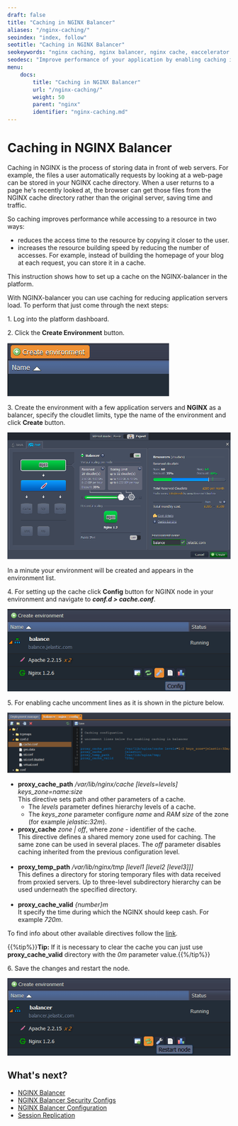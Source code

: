 ```yaml
---
draft: false
title: "Caching in NGINX Balancer"
aliases: "/nginx-caching/"
seoindex: "index, follow"
seotitle: "Caching in NGINX Balancer"
seokeywords: "nginx caching, nginx balancer, nginx cache, eaccelerator or apc, apc caching, nginxphp"
seodesc: "Improve performance of your application by enabling caching in NginxPHP node (via eAccelerator or APC) or NGINX balancer."
menu: 
    docs:
        title: "Caching in NGINX Balancer"
        url: "/nginx-caching/"
        weight: 50
        parent: "nginx"
        identifier: "nginx-caching.md"
---
```


# Caching in NGINX Balancer

Caching in NGINX is the process of storing data in front of web servers. For example, the files a user automatically requests by looking at a web-page can be stored in your NGINX cache directory. When a user returns to a page he's recently looked at, the browser can get those files from the NGINX cache directory rather than the original server, saving time and traffic.

So caching improves performance while accessing to a resource in two ways:

* reduces the access time to the resource by copying it closer to the user.
* increases the resource building speed by reducing the number of accesses. For example, instead of building the homepage of your blog at each request, you can store it in a cache.

This instruction shows how to set up a caсhe on the NGINX-balancer in the platform.

With NGINX-balancer you can use caching for reducing application servers load. To perform that just come through the next steps:

1\. Log into the platform dashboard.

2\. Click the **Create Environment** button.

![create environment](01-create-environment.png)

3\. Create the environment with a few application servers and **NGINX** as a balancer, specify the cloudlet limits, type the name of the environment and click **Create** button.

![environment wizard](02-environment-wizard.png)

In a minute your environment will be created and appears in the environment list.

4\. For setting up the cache click **Config** button for NGINX node in your environment and navigate to ***conf.d > cache.conf***.

![NGINX balancer config](03-nginx-balancer-config.png)

5\. For enabling cache uncomment lines as it is shown in the picture below.

![NGINX balancer cache.conf](04-nginx-balancer-cache-conf.png)

* **proxy_cache_path** */var/lib/nginx/cache [levels=levels] keys_zone=name:size*<br>
This directive sets path and other parameters of a cache.
   * The *levels* parameter defines hierarchy levels of a cache.
   * The *keys_zone* parameter configure *name* and *RAM size* of the zone (for example *jelastic:32m*).
* **proxy_cache** *zone | off*, where *zone* - identifier of the cache.<br>
This directive defines a shared memory zone used for caching. The same zone can be used in several places. The *off* parameter disables caching inherited from the previous configuration level.
<br><br>
* **proxy_temp_path** */var/lib/nginx/tmp [level1 [level2 [level3]]]* <br>
This defines a directory for storing temporary files with data received from proxied servers. Up to three-level subdirectory hierarchy can be used underneath the specified directory.
<br><br>
* **proxy_cache_valid** *{number}m*<br>
It specify the time during which the NGINX should keep cash. For example *720m*.

To find info about other available directives follow the [link](http://nginx.org/en/docs/http/ngx_http_proxy_module.html#proxy_cache_valid). 

{{%tip%}}**Tip:** If it is necessary to clear the cache you can just use **proxy_cache_valid** directory with the *0m* parameter value.{{%/tip%}}
 
6\. Save the changes and restart the node.

![NGINX balancer restart node](05-nginx-balancer-restart-node.png)


## What's next?

* [NGINX Balancer](/nginx-load-balancer/)
* [NGINX Balancer Security Configs](/nginx-balancer-security/)
* [NGINX Balancer Configuration](/nginx-balancer-config/)
* [Session Replication](/session-replication/)